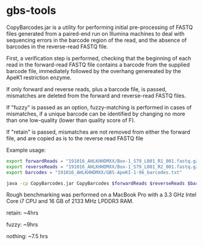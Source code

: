 # gbs-tools

CopyBarcodes.jar is a utility for performing initial pre-processing of FASTQ files generated from a paired-end run on Illumina
machines to deal with sequencing errors in the barcode region of the read, and the absence of barcodes in the reverse-read
FASTQ file.

First, a verification step is performed, checking that the beginning of each read in the forward-read FASTQ file contains 
a barcode from the supplied barcode file, immediately followed by the overhang genereated by the ApeK1 restriction enzyme.

If only forward and reverse reads, plus a barcode file, is passed, mismatches are deleted from the forward and reverse-read
FASTQ files.

If "fuzzy" is passed as an option, fuzzy-matching is performed in cases of mismatches, if a unique barcode 
can be identified by changing no more than one low-quality (lower than quality score of F).

If "retain" is passed, mismatches are not removed from either the forward file, and are copied as is to the reverse
read FASTQ file

Example usage:

```bash
export forwardReads = "191016_AHLKHHDMXX/Box-1_S79_L001_R1_001.fastq.gz"
export reverseReads = "191016_AHLKHHDMXX/Box-1_S79_L001_R2_001.fastq.gz"
export barcodes = "191016_AHLKHHDMXX/GBS-ApeKI-1-96_barcodes.txt"

java -cp CopyBarcodes.jar CopyBarcodes $forwardReads $reverseReads $barcodes [fuzzy|retain|nothing]
```

Rough benchmarking was performed on a MacBook Pro with a 3.3 GHz Intel Core i7 CPU and 16 GB of 2133 MHz LPDDR3 RAM.  


retain: ~4hrs

fuzzy: ~9hrs

nothing: ~7.5 hrs
